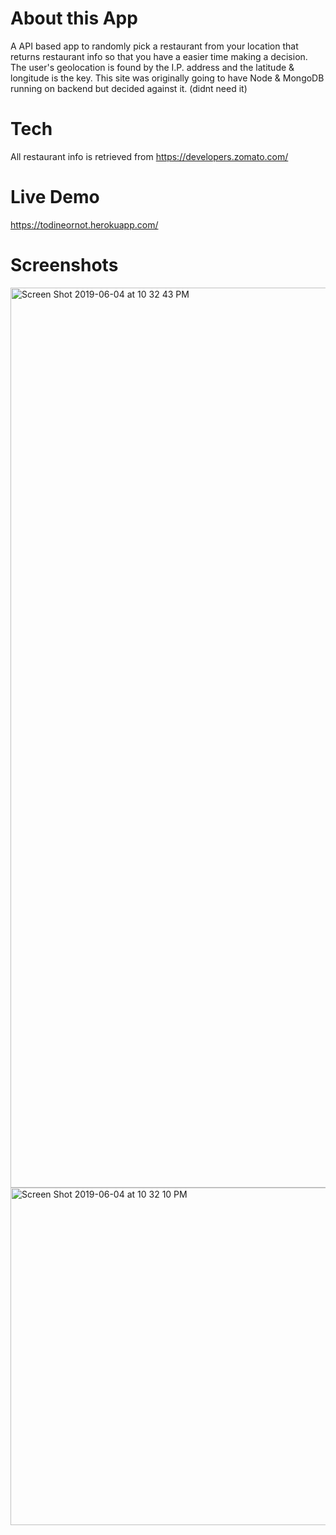# About this App
A API based app to randomly pick a restaurant from your location that returns restaurant info so that you have a easier time making a decision. The user's geolocation is found by the I.P. address and the latitude & longitude is the key.
This site was originally going to have Node & MongoDB running on backend but decided against it. (didnt need it)

# Tech

All restaurant info is retrieved from https://developers.zomato.com/

# Live Demo 
https://todineornot.herokuapp.com/

# Screenshots
<img width="1440" alt="Screen Shot 2019-06-04 at 10 32 43 PM" src="https://user-images.githubusercontent.com/35950568/58930761-1738ab00-871a-11e9-974a-d40ba5f21419.png">
<img width="540" alt="Screen Shot 2019-06-04 at 10 32 10 PM" src="https://user-images.githubusercontent.com/35950568/58930799-43ecc280-871a-11e9-84f5-87e5055cd90a.png">


